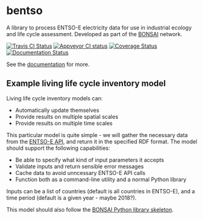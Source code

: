 # bentso

A library to process ENTSO-E electricity data for use in industrial ecology and life cycle assessment. Developed as part of the [BONSAI](https://bonsai.uno/) network.

[![Travis CI Status](https://travis-ci.org/BONSAMURAIS/bentso.svg?branch=master)](https://travis-ci.org/BONSAMURAIS/bentso) [![Appveyor CI status](https://ci.appveyor.com/api/projects/status/2fol87o7el4humq9?svg=true)](https://ci.appveyor.com/project/cmutel/bentso) [![Coverage Status](https://coveralls.io/repos/github/BONSAMURAIS/bentso/badge.svg?branch=master)](https://coveralls.io/github/BONSAMURAIS/bentso?branch=master) [![Documentation Status](https://readthedocs.org/projects/bentso/badge/?version=latest)](https://bentso.readthedocs.io/en/latest/?badge=latest)

See the [documentation](https://bentso.readthedocs.io/en/latest/) for more.

## Example living life cycle inventory model

Living life cycle inventory models can:

* Automatically update themselves
* Provide results on multiple spatial scales
* Provide results on multiple time scales

This particular model is quite simple - we will gather the necessary data from the [ENTSO-E API](https://github.com/BONSAMURAIS/hackathon-2019),
and return it in the specified RDF format. The model should support the following capabilities:

* Be able to specify what kind of input parameters it accepts
* Validate inputs and return sensible error messages
* Cache data to avoid unncessary ENTSO-E API calls
* Function both as a command-line utility and a normal Python library

Inputs can be a list of countries (default is all countries in ENTSO-E), and a time period (default is a given year - maybe 2018?).

This model should also follow the [BONSAI Python library skeleton](https://github.com/BONSAMURAIS/python-skeleton).
